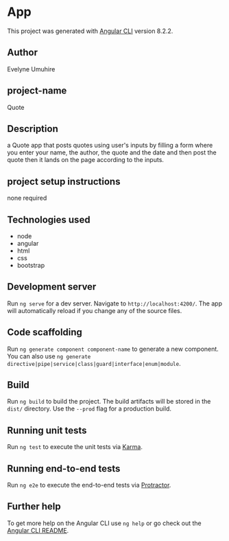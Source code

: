 # App

This project was generated with [Angular CLI](https://github.com/angular/angular-cli) version 8.2.2.

## Author
Evelyne Umuhire

## project-name
Quote

## Description
a Quote app that posts quotes using user's inputs by filling a form where you enter your name, the author, the quote and the date and then post the quote then it lands on the page according to the inputs.

## project setup instructions
none required

## Technologies used 
- node
- angular 
- html
- css
- bootstrap

## Development server

Run `ng serve` for a dev server. Navigate to `http://localhost:4200/`. The app will automatically reload if you change any of the source files.

## Code scaffolding

Run `ng generate component component-name` to generate a new component. You can also use `ng generate directive|pipe|service|class|guard|interface|enum|module`.

## Build

Run `ng build` to build the project. The build artifacts will be stored in the `dist/` directory. Use the `--prod` flag for a production build.

## Running unit tests

Run `ng test` to execute the unit tests via [Karma](https://karma-runner.github.io).

## Running end-to-end tests

Run `ng e2e` to execute the end-to-end tests via [Protractor](http://www.protractortest.org/).

## Further help

To get more help on the Angular CLI use `ng help` or go check out the [Angular CLI README](https://github.com/angular/angular-cli/blob/master/README.md).


